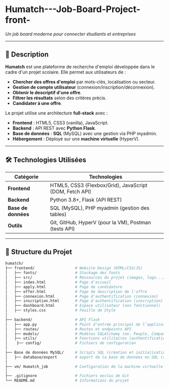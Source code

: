 # Humatch---Job-Board-Project-front-
*Un job board moderne pour connecter étudiants et entreprises*

---

## 📌 **Description**
**Humatch** est une plateforme de recherche d'emploi développée dans le cadre d'un projet scolaire. Elle permet aux utilisateurs de :
- **Chercher des offres d'emploi** par mots-clés, localisation ou secteur.
- **Gestion de compte utilisateur** (connexion/inscription/déconnexion).
- **Obtenir le descriptif d'une offre**.
- **Filtrer les résultats** selon des critères précis.
- **Candidater à une offre**.

Le projet utilise une architecture **full-stack** avec :
- **Frontend** : HTML5, CSS3 (vanilla), JavaScript.
- **Backend** : API REST avec **Python Flask**.
- **Base de données** : **SQL** (MySQL) avec une gestion via PHP myadmin.
- **Hébergement** : Déployé sur une **machine virtuelle** (HyperV).

---

## 🛠 **Technologies Utilisées**

| Catégorie       | Technologies                                                                 |
|-----------------|------------------------------------------------------------------------------|
| **Frontend**    | HTML5, CSS3 (Flexbox/Grid), JavaScript (DOM, Fetch API)                     |
| **Backend**     | Python 3.8+, Flask (API REST)                |
| **Base de données** | SQL (MySQL), PHP myadmin (gestion des tables)                    |
| **Outils**      | Git, GitHub, HyperV (pour la VM), Postman (tests API)            |

---

## 📂 **Structure du Projet**

```bash
humatch/
├── frontend/                  # Website Design (HTML/CSS/JS)
│   ├── fonts/                 # Stockage des fonts
│   ├── src/                   # Ressources du projet (images, logo...)
│   ├── index.html             # Page d'accueil
│   ├── apply.html             # Page de candidature
│   ├── offer.html             # Page de description de l'offre
│   ├── connexion.html         # Page d'authentification (connexion)
│   ├── inscription.html       # Page d'authentification (inscription)
│   ├── dashboard.html         # Espace utilisateur (non fonctionnel)
│   ├── styles.css             # Feuille de Style
│
├── backend/                   # API Flask
│   ├── app.py                 # Point d’entrée principal de l’application
│   ├── routes/                # Routes et endpoints API
│   ├── models/                # Modèles SQLAlchemy (ex: People, Companies)
│   ├── utils/                 # Fonctions utilitaires (authentification, JWT, etc.)
│    ├── config/               # Fichiers de configuration
│
├── Base de données MySQL/     # Scripts SQL (création et initialisation des tables)
│   ├── database/export        # export de la base de données en SQL (avec les tables)
│
├── vm/ Humatch_job            # Configuration de la machine virtuelle (Ubuntu 25.04  sur Hyper V, 8GO RAM, 65GO DD, dhcp, 
│
├── .gitignore                 # Fichiers exclus de Git
└── README.md                  # Informations du projet
